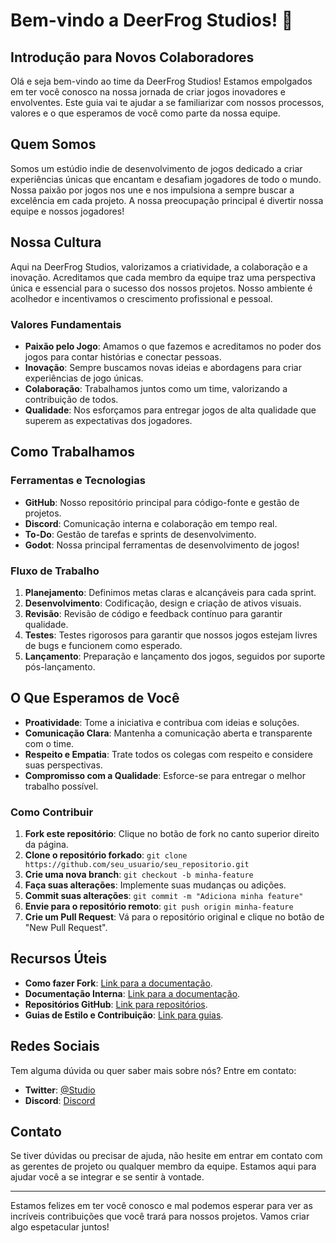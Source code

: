 # Bem-vindo a DeerFrog Studios! 🎉

## Introdução para Novos Colaboradores

Olá e seja bem-vindo ao time da DeerFrog Studios! Estamos empolgados em ter você conosco na nossa jornada de criar jogos inovadores e envolventes. Este guia vai te ajudar a se familiarizar com nossos processos, valores e o que esperamos de você como parte da nossa equipe.

## Quem Somos

Somos um estúdio indie de desenvolvimento de jogos dedicado a criar experiências únicas que encantam e desafiam jogadores de todo o mundo. Nossa paixão por jogos nos une e nos impulsiona a sempre buscar a excelência em cada projeto. A nossa preocupação principal é divertir nossa equipe e nossos jogadores!

## Nossa Cultura

Aqui na DeerFrog Studios, valorizamos a criatividade, a colaboração e a inovação. Acreditamos que cada membro da equipe traz uma perspectiva única e essencial para o sucesso dos nossos projetos. Nosso ambiente é acolhedor e incentivamos o crescimento profissional e pessoal.

### Valores Fundamentais

- **Paixão pelo Jogo**: Amamos o que fazemos e acreditamos no poder dos jogos para contar histórias e conectar pessoas.
- **Inovação**: Sempre buscamos novas ideias e abordagens para criar experiências de jogo únicas.
- **Colaboração**: Trabalhamos juntos como um time, valorizando a contribuição de todos.
- **Qualidade**: Nos esforçamos para entregar jogos de alta qualidade que superem as expectativas dos jogadores.

## Como Trabalhamos

### Ferramentas e Tecnologias

- **GitHub**: Nosso repositório principal para código-fonte e gestão de projetos.
- **Discord**: Comunicação interna e colaboração em tempo real.
- **To-Do**: Gestão de tarefas e sprints de desenvolvimento.
- **Godot**: Nossa principal ferramentas de desenvolvimento de jogos!

### Fluxo de Trabalho

1. **Planejamento**: Definimos metas claras e alcançáveis para cada sprint.
2. **Desenvolvimento**: Codificação, design e criação de ativos visuais.
3. **Revisão**: Revisão de código e feedback contínuo para garantir qualidade.
4. **Testes**: Testes rigorosos para garantir que nossos jogos estejam livres de bugs e funcionem como esperado.
5. **Lançamento**: Preparação e lançamento dos jogos, seguidos por suporte pós-lançamento.

## O Que Esperamos de Você

- **Proatividade**: Tome a iniciativa e contribua com ideias e soluções.
- **Comunicação Clara**: Mantenha a comunicação aberta e transparente com o time.
- **Respeito e Empatia**: Trate todos os colegas com respeito e considere suas perspectivas.
- **Compromisso com a Qualidade**: Esforce-se para entregar o melhor trabalho possível.

### Como Contribuir

1. **Fork este repositório**: Clique no botão de fork no canto superior direito da página.
2. **Clone o repositório forkado**: `git clone https://github.com/seu_usuario/seu_repositorio.git`
3. **Crie uma nova branch**: `git checkout -b minha-feature`
4. **Faça suas alterações**: Implemente suas mudanças ou adições.
5. **Commit suas alterações**: `git commit -m "Adiciona minha feature"`
6. **Envie para o repositório remoto**: `git push origin minha-feature`
7. **Crie um Pull Request**: Vá para o repositório original e clique no botão de "New Pull Request".
   
## Recursos Úteis

- **Como fazer Fork**: [Link para a documentação](link_para_documentacao).
- **Documentação Interna**: [Link para a documentação](link_para_documentacao).
- **Repositórios GitHub**: [Link para repositórios](link_para_repositorios).
- **Guias de Estilo e Contribuição**: [Link para guias](link_para_guias).

## Redes Sociais

Tem alguma dúvida ou quer saber mais sobre nós? Entre em contato:

- **Twitter**: [@Studio](https://twitter.com/Studio)
- **Discord**: [Discord](https://discord.gg/link_do_discord)

## Contato

Se tiver dúvidas ou precisar de ajuda, não hesite em entrar em contato com as gerentes de projeto ou qualquer membro da equipe. Estamos aqui para ajudar você a se integrar e se sentir à vontade.

---

Estamos felizes em ter você conosco e mal podemos esperar para ver as incríveis contribuições que você trará para nossos projetos. Vamos criar algo espetacular juntos!

<!--

**Here are some ideas to get you started:**

🙋‍♀️ A short introduction - what is your organization all about?
🌈 Contribution guidelines - how can the community get involved?
👩‍💻 Useful resources - where can the community find your docs? Is there anything else the community should know?
🍿 Fun facts - what does your team eat for breakfast?
🧙 Remember, you can do mighty things with the power of [Markdown](https://docs.github.com/github/writing-on-github/getting-started-with-writing-and-formatting-on-github/basic-writing-and-formatting-syntax)
-->

